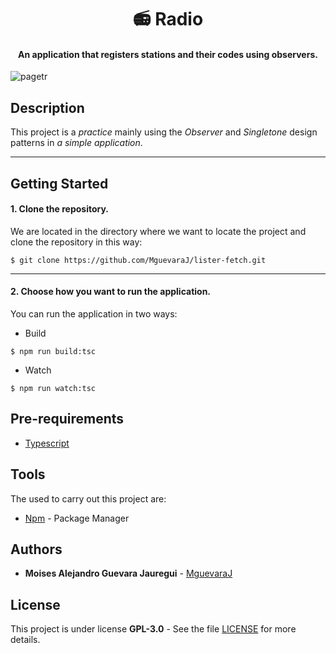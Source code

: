 <h1 align="center">📻 Radio</h1>
<h4 align="center">An application that registers stations and their codes using observers.</h4>

![pagetr](https://user-images.githubusercontent.com/46603674/75246664-9ee1b080-57a6-11ea-923f-5b07d7cb43f3.png)

## Description

This project is a *practice* mainly using the *Observer* and *Singletone* design patterns in *a simple application*.

------------

## Getting Started

#### 1. Clone the repository.

We are located in the directory where we want to locate the project and clone the repository in this way:

```
$ git clone https://github.com/MguevaraJ/lister-fetch.git
```

------------

#### 2. Choose how you want to run the application.

You can run the application in two ways:

- Build
```
$ npm run build:tsc
```
- Watch

```
$ npm run watch:tsc
```

## Pre-requirements

- [Typescript](https://www.typescriptlang.org/)

## Tools

The used to carry out this project are:

- [Npm](https://www.npmjs.com/) - Package Manager

## Authors

- **Moises Alejandro Guevara Jauregui** - [MguevaraJ](https://github.com/MguevaraJ)

## License

This project is under license **GPL-3.0** - See the file [LICENSE](https://github.com/MguevaraJ/lister-fetch/blob/master/LICENSE) for more details.
